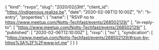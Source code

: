 {
  "kind": "rsvps",
  "slug": "2020/02/j3ltt",
  "client_id": "https://indigenous.realize.be",
  "date": "2020-02-06T12:10:00Z",
  "h": "h-entry",
  "properties": {
    "name": [
      "RSVP no to https://www.meetup.com/Notts-Techfast/events/268502129/"
    ],
    "in-reply-to": [
      "https://www.meetup.com/Notts-Techfast/events/268502129/"
    ],
    "published": [
      "2020-02-06T12:10:00Z"
    ],
    "rsvp": [
      "no"
    ],
    "syndication": [
      "https://www.meetup.com/Notts-Techfast/events/268502129/#rsvp-by-https%3A%2F%2Fwww.jvt.me"
    ]
  }
}
